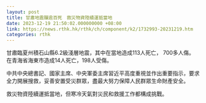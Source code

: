 ```yaml
---
layout: post
title: 甘肅地震釀逾百死　救災物資陸續運抵當地
date: 2023-12-19 21:50:02.000000000 +08:00
link: https://news.rthk.hk/rthk/ch/component/k2/1732993-20231219.htm
categories: rthk
---
```


甘肅臨夏州積石山縣6.2級淺層地震，其中在當地造成113人死亡， 700多人傷。在青海省海東市造成14人死亡，198人受傷。

中共中央總書記、國家主席、中央軍委主席習近平高度重視並作出重要指示，要求全力開展搜救，妥善安置受災群眾，盡最大努力保障人民群眾生命財產安全。

救災物資陸續運抵當地，但寒冷天氣對災民和救援工作都構成挑戰。
